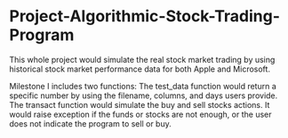 # Project-Algorithmic-Stock-Trading-Program
This whole project would simulate the real stock market trading by using historical stock market performance data for both Apple and Microsoft.

Milestone I includes two functions: The test_data function would return a specific number by using the filename, columns, and days users provide. The transact function would simulate the buy and sell stocks actions. It would raise exception if the funds or stocks are not enough, or the user does not indicate the program to sell or buy.
